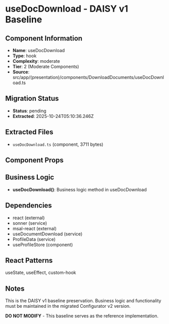 # useDocDownload - DAISY v1 Baseline

## Component Information

- **Name**: useDocDownload
- **Type**: hook
- **Complexity**: moderate
- **Tier**: 2 (Moderate Components)
- **Source**: src/app/(presentation)/components/DownloadDocuments/useDocDownload.ts

## Migration Status

- **Status**: pending
- **Extracted**: 2025-10-24T05:10:36.246Z

## Extracted Files

- `useDocDownload.ts` (component, 3711 bytes)

## Component Props



## Business Logic

- **useDocDownload()**: Business logic method in useDocDownload

## Dependencies

- react (external)
- sonner (service)
- msal-react (external)
- useDocumentDownload (service)
- ProfileData (service)
- useProfileStore (component)

## React Patterns

useState, useEffect, custom-hook

## Notes

This is the DAISY v1 baseline preservation. Business logic and functionality
must be maintained in the migrated Configurator v2 version.

**DO NOT MODIFY** - This baseline serves as the reference implementation.
